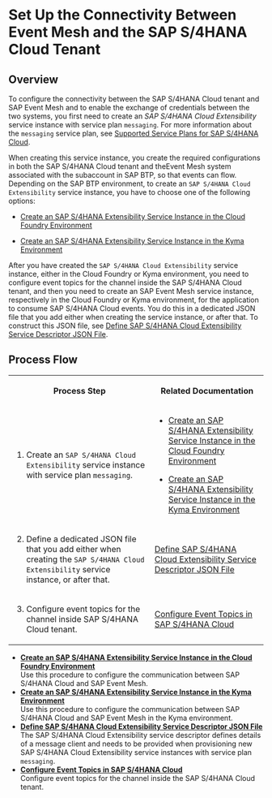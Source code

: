 <!-- loio13c0366d40aa42dfb94939bdb711f472 -->

# Set Up the Connectivity Between Event Mesh and the SAP S/4HANA Cloud Tenant



<a name="loio13c0366d40aa42dfb94939bdb711f472__section_cjq_hc3_qnb"/>

## Overview

To configure the connectivity between the SAP S/4HANA Cloud tenant and SAP Event Mesh and to enable the exchange of credentials between the two systems, you first need to create an *SAP S/4HANA Cloud Extensibility* service instance with service plan `messaging`. For more information about the `messaging` service plan, see [Supported Service Plans for SAP S/4HANA Cloud](Supported_Service_Plans_for_SAP_S4HANA_Cloud_925c00a.md).

When creating this service instance, you create the required configurations in both the SAP S/4HANA Cloud tenant and theEvent Mesh system associated with the subaccount in SAP BTP, so that events can flow. Depending on the SAP BTP environment, to create an `SAP S/4HANA Cloud Extensibility` service instance, you have to choose one of the following options:

-   [Create an SAP S/4HANA Extensibility Service Instance in the Cloud Foundry Environment](Create_an_SAP_S4HANA_Extensibility_Service_Instance_in_the_Cloud_Foundry_Environment_531a909.md)

-   [Create an SAP S/4HANA Extensibility Service Instance in the Kyma Environment](Create_an_SAP_S4HANA_Extensibility_Service_Instance_in_the_Kyma_Environment_55d876e.md)


After you have created the `SAP S/4HANA Cloud Extensibility` service instance, either in the Cloud Foundry or Kyma environment, you need to configure event topics for the channel inside the SAP S/4HANA Cloud tenant, and then you need to create an SAP Event Mesh service instance, respectively in the Cloud Foundry or Kyma environment, for the application to consume SAP S/4HANA Cloud events. You do this in a dedicated JSON file that you add either when creating the service instance, or after that. To construct this JSON file, see [Define SAP S/4HANA Cloud Extensibility Service Descriptor JSON File](Define_SAP_S4HANA_Cloud_Extensibility_Service_Descriptor_JSON_File_2d50d91.md).



<a name="loio13c0366d40aa42dfb94939bdb711f472__section_w3s_zcl_d4b"/>

## Process Flow


<table>
<tr>
<th>

Process Step



</th>
<th>

Related Documentation



</th>
</tr>
<tr>
<td>

1. Create an `SAP S/4HANA Cloud Extensibility` service instance with service plan `messaging`.



</td>
<td>

-   [Create an SAP S/4HANA Extensibility Service Instance in the Cloud Foundry Environment](Create_an_SAP_S4HANA_Extensibility_Service_Instance_in_the_Cloud_Foundry_Environment_531a909.md)

-   [Create an SAP S/4HANA Extensibility Service Instance in the Kyma Environment](Create_an_SAP_S4HANA_Extensibility_Service_Instance_in_the_Kyma_Environment_55d876e.md)




</td>
</tr>
<tr>
<td>

2. Define a dedicated JSON file that you add either when creating the `SAP S/4HANA Cloud Extensibility` service instance, or after that.



</td>
<td>

 [Define SAP S/4HANA Cloud Extensibility Service Descriptor JSON File](Define_SAP_S4HANA_Cloud_Extensibility_Service_Descriptor_JSON_File_2d50d91.md) 



</td>
</tr>
<tr>
<td>

3. Configure event topics for the channel inside SAP S/4HANA Cloud tenant.



</td>
<td>

 [Configure Event Topics in SAP S/4HANA Cloud](Configure_Event_Topics_in_SAP_S4HANA_Cloud_f5bbc57.md) 



</td>
</tr>
</table>

-   **[Create an SAP S/4HANA Extensibility Service Instance in the Cloud Foundry Environment](Create_an_SAP_S4HANA_Extensibility_Service_Instance_in_the_Cloud_Foundry_Environment_531a909.md "Use this procedure to configure the communication between SAP S/4HANA Cloud and SAP Event
                                        Mesh.")**  
Use this procedure to configure the communication between SAP S/4HANA Cloud and SAP Event Mesh.
-   **[Create an SAP S/4HANA Extensibility Service Instance in the Kyma Environment](Create_an_SAP_S4HANA_Extensibility_Service_Instance_in_the_Kyma_Environment_55d876e.md "Use this procedure to configure the communication between SAP S/4HANA Cloud and SAP Event
                                        Mesh
		in the Kyma environment.")**  
Use this procedure to configure the communication between SAP S/4HANA Cloud and SAP Event Mesh in the Kyma environment.
-   **[Define SAP S/4HANA Cloud Extensibility Service Descriptor JSON File](Define_SAP_S4HANA_Cloud_Extensibility_Service_Descriptor_JSON_File_2d50d91.md "The SAP S/4HANA Cloud Extensibility service descriptor defines details of a messagе
		client and needs to be provided when provisioning new SAP S/4HANA Cloud Extensibility
		service instances with service plan messaging.")**  
The SAP S/4HANA Cloud Extensibility service descriptor defines details of a messagе client and needs to be provided when provisioning new SAP S/4HANA Cloud Extensibility service instances with service plan `messaging`.
-   **[Configure Event Topics in SAP S/4HANA Cloud](Configure_Event_Topics_in_SAP_S4HANA_Cloud_f5bbc57.md "Configure event topics for the channel inside the SAP S/4HANA Cloud tenant.")**  
Configure event topics for the channel inside the SAP S/4HANA Cloud tenant.

